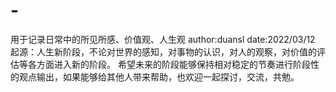 # -
用于记录日常中的所见所感、价值观、人生观
author:duansl
date:2022/03/12
起源：人生新阶段，不论对世界的感知，对事物的认识，对人的观察，对价值的评估等各方面进入新的阶段。
希望未来的阶段能够保持相对稳定的节奏进行阶段性的观点输出，如果能够给其他人带来帮助，也欢迎一起探讨，交流，共勉。
